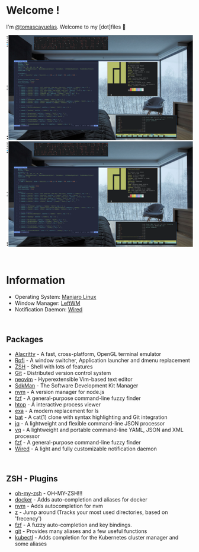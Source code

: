 # Welcome !
I'm [@tomascayuelas](https://github.com/tomascayuelas/). Welcome to my [dot]files :dromedary_camel:

![Floating Preview](assets/images/floating.png)
![Floating Preview](assets/images/floating.png)

<br>

# Information
- Operating System: [Manjaro Linux](https://manjaro.org/)
- Window Manager: [LeftWM](https://github.com/leftwm/leftwm)
- Notification Daemon: [Wired](https://github.com/Toqozz/wired-notify)

<br>

## Packages
- [Alacritty](https://github.com/alacritty/alacritty) - A fast, cross-platform, OpenGL terminal emulator
- [Rofi](https://github.com/davatorium/rofi) - A window switcher, Application launcher and dmenu replacement
- [ZSH](https://github.com/zsh-users/zsh) - Shell with lots of features
- [Git](https://git-scm.com/) - Distributed version control system
- [neovim](https://github.com/neovim/neovim) - Hyperextensible Vim-based text editor
- [SdkMan](https://sdkman.io) - The Software Development Kit Manager
- [nvm](https://github.com/nvm-sh/nvm) - A version manager for node.js
- [fzf](https://github.com/junegunn/fzf) - A general-purpose command-line fuzzy finder
- [htop](https://htop.dev/) - A interactive process viewer
- [exa](https://github.com/ogham/exa) - A modern replacement for ls
- [bat](https://github.com/sharkdp/bat) -  A cat(1) clone with syntax highlighting and Git integration
- [jq](https://github.com/stedolan/jq) - A lightweight and flexible command-line JSON processor
- [yq](https://github.com/mikefarah/yq) - A lightweight and portable command-line YAML, JSON and XML processor
- [fzf](https://github.com/junegunn/fzf) - A general-purpose command-line fuzzy finder
- [Wired](https://github.com/Toqozz/wired-notify) - A light and fully customizable notification daemon

<br>

## ZSH - Plugins
- [oh-my-zsh](https://github.com/ohmyzsh/ohmyzsh) - OH-MY-ZSH!!!
- [docker](https://github.com/ohmyzsh/ohmyzsh/tree/master/plugins/docker) - Adds auto-completion and aliases for docker
- [nvm](https://github.com/ohmyzsh/ohmyzsh/tree/master/plugins/nvm) - Adds autocompletion for nvm
- [z](https://github.com/ohmyzsh/ohmyzsh/tree/master/plugins/z) - Jump around (Tracks your most used directories, based on 'frecency')
- [fzf](https://github.com/ohmyzsh/ohmyzsh/tree/master/plugins/fzf) - A fuzzy auto-completion and key bindings.
- [git](https://github.com/ohmyzsh/ohmyzsh/tree/master/plugins/git) - Provides many aliases and a few useful functions
- [kubectl](https://github.com/ohmyzsh/ohmyzsh/tree/master/plugins/kubectl) - Adds completion for the Kubernetes cluster manager and some aliases
